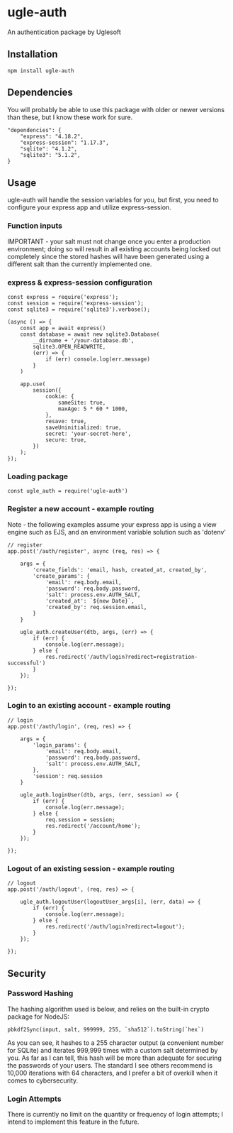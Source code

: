 # ugle-auth

An authentication package by Uglesoft


## Installation

    npm install ugle-auth

## Dependencies

You will probably be able to use this package with older or newer versions than these, but I know these work for sure.  

    "dependencies": {
        "express": "4.18.2",
        "express-session": "1.17.3",
        "sqlite": "4.1.2",
        "sqlite3": "5.1.2",
    }

## Usage

ugle-auth will handle the session variables for you, but first, you need to configure your express app and utilize express-session.  

### Function inputs

IMPORTANT - your salt must not change once you enter a production environment; doing so will result in all existing accounts being locked out completely since the stored hashes will have been generated using a different salt than the currently implemented one.

### express & express-session configuration

    const express = require('express');
    const session = require('express-session');
    const sqlite3 = require('sqlite3').verbose();

    (async () => {
        const app = await express()
        const database = await new sqlite3.Database(
            __dirname + '/your-database.db',
            sqlite3.OPEN_READWRITE,
            (err) => {
                if (err) console.log(err.message)
            }
        )

        app.use(
            session({
                cookie: {
                    sameSite: true,
                    maxAge: 5 * 60 * 1000,
                },
                resave: true,
                saveUninitialized: true,
                secret: 'your-secret-here',
                secure: true,
            })
        );
    });

### Loading package

    const ugle_auth = require('ugle-auth')

### Register a new account - example routing

Note - the following examples assume your express app is using a view engine such as EJS, and an environment variable solution such as 'dotenv'

    // register
    app.post('/auth/register', async (req, res) => {

        args = {
            'create_fields': 'email, hash, created_at, created_by',
            'create_params': {                
                'email': req.body.email,
                'password': req.body.password,
                'salt': process.env.AUTH_SALT,
                'created_at': `${new Date}`,
                'created_by': req.session.email,
            }
        }

        ugle_auth.createUser(dtb, args, (err) => {
            if (err) {
                console.log(err.message);
            } else {
                res.redirect('/auth/login?redirect=registration-successful')
            }
        });

    });

### Login to an existing account - example routing

    // login
    app.post('/auth/login', (req, res) => {

        args = {
            'login_params': {
                'email': req.body.email,
                'password': req.body.password,
                'salt': process.env.AUTH_SALT,
            },
            'session': req.session
        }

        ugle_auth.loginUser(dtb, args, (err, session) => {
            if (err) {
                console.log(err.message);
            } else {
                req.session = session;
                res.redirect('/account/home');
            }
        });

    });

### Logout of an existing session - example routing

    // logout
    app.post('/auth/logout', (req, res) => {

        ugle_auth.logoutUser(logoutUser_args[i], (err, data) => {
            if (err) {
                console.log(err.message);
            } else {
                res.redirect('/auth/login?redirect=logout');
            }
        });

    });


## Security

### Password Hashing

The hashing algorithm used is below, and relies on the built-in crypto package for NodeJS:

    pbkdf2Sync(input, salt, 999999, 255, `sha512`).toString(`hex`)

As you can see, it hashes to a 255 character output (a convenient number for SQLite) and iterates 999,999 times with a custom salt determined by you.  As far as I can tell, this hash will be more than adequate for securing the passwords of your users.  The standard I see others recommend is 10,000 iterations with 64 characters, and I prefer a bit of overkill when it comes to cybersecurity.

### Login Attempts

There is currently no limit on the quantity or frequency of login attempts; I intend to implement this feature in the future.  